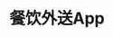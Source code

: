 # 餐饮外送App
<frame src="//player.bilibili.com/player.html?aid=569061643&bvid=BV1fv4y157VC&cid=1070320201&p=6" scrolling="no" border="0" frameborder="no" framespacing="0" allowfullscreen="true"> </frame>
<br />
<dialog>
# It's raining heavily outside. Let's [order/v./4] in.
## That's a good idea.
# But we'll have to wait about 25 minutes to get our food.
## That's OK. I can wait.
# What do you feel like eating?
## How about Thai food?
# Sure. There's a Thai [restaurant/n.] on my food [delivery/n.] app.
It'll take about 30 minutes to get here.
## That's fine. I'd rather wait than [venture/v./1] out in the rain.
# Agree. Hmm... Do you order via food delivery apps often?
## I do. I don't cook, so when the weather is [lousy/adj.] like today, I usually just order in.
# I can understand. Food delivery apps are so [convenient/adj.] on days like this.
## Very.
</dialog>
